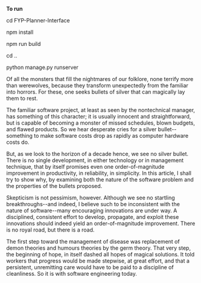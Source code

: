 **To run**

cd FYP-Planner-Interface

npm install

npm run build

cd ..

python manage.py runserver

Of all the monsters that fill the nightmares of our folklore, none terrify more than werewolves, because they transform unexpectedly from the familiar into horrors. For these, one seeks bullets of silver that can magically lay them to rest.

The familiar software project, at least as seen by the nontechnical manager, has something of this character; it is usually innocent and straightforward, but is capable of becoming a monster of missed schedules, blown budgets, and flawed products. So we hear desperate cries for a silver bullet--something to make software costs drop as rapidly as computer hardware costs do.

But, as we look to the horizon of a decade hence, we see no silver bullet. There is no single development, in either technology or in management technique, that by itself promises even one order-of-magnitude improvement in productivity, in reliability, in simplicity. In this article, I shall try to show why, by examining both the nature of the software problem and the properties of the bullets proposed.

Skepticism is not pessimism, however. Although we see no startling breakthroughs--and indeed, I believe such to be inconsistent with the nature of software--many encouraging innovations are under way. A disciplined, consistent effort to develop, propagate, and exploit these innovations should indeed yield an order-of-magnitude improvement. There is no royal road, but there is a road.

The first step toward the management of disease was replacement of demon theories and humours theories by the germ theory. That very step, the beginning of hope, in itself dashed all hopes of magical solutions. It told workers that progress would be made stepwise, at great effort, and that a persistent, unremitting care would have to be paid to a discipline of cleanliness. So it is with software engineering today.
